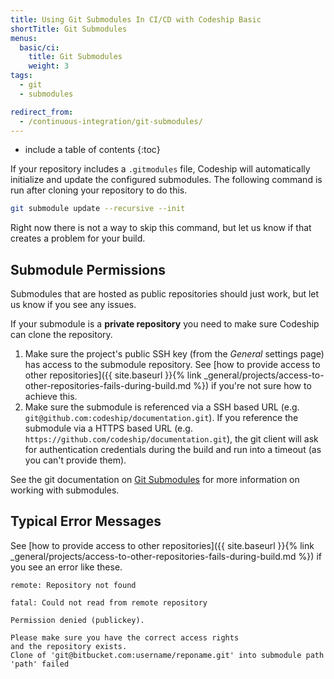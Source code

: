 ```yaml
---
title: Using Git Submodules In CI/CD with Codeship Basic
shortTitle: Git Submodules
menus:
  basic/ci:
    title: Git Submodules
    weight: 3
tags:
  - git
  - submodules

redirect_from:
  - /continuous-integration/git-submodules/
---
```


* include a table of contents
{:toc}

If your repository includes a `.gitmodules` file, Codeship will automatically initialize and update the configured submodules. The following command is run after cloning your repository to do this.

```bash
git submodule update --recursive --init
```

<div class="info-block">
  Right now there is not a way to skip this command, but let us know if that creates a problem for your build.
</div>

## Submodule Permissions

Submodules that are hosted as public repositories should just work, but let us know if you see any issues.

If your submodule is a **private repository** you need to make sure Codeship can clone the repository.

1. Make sure the project's public SSH key (from the _General_ settings page) has access to the submodule repository. See [how to provide access to other repositories]({{ site.baseurl }}{% link _general/projects/access-to-other-repositories-fails-during-build.md %}) if you're not sure how to achieve this.
2. Make sure the submodule is referenced via a SSH based URL (e.g. `git@github.com:codeship/documentation.git`). If you reference the submodule via a HTTPS based URL (e.g. `https://github.com/codeship/documentation.git`), the git client will ask for authentication credentials during the build and run into a timeout (as you can't provide them).

See the git documentation on [Git Submodules](https://git-scm.com/book/en/v2/Git-Tools-Submodules) for more information on working with submodules.

## Typical Error Messages

See [how to provide access to other repositories]({{ site.baseurl }}{% link _general/projects/access-to-other-repositories-fails-during-build.md %}) if you see an error like these.

```shell
remote: Repository not found
```

```shell
fatal: Could not read from remote repository
```

```shell
Permission denied (publickey).
```

```
Please make sure you have the correct access rights
and the repository exists.
Clone of 'git@bitbucket.com:username/reponame.git' into submodule path 'path' failed
```
